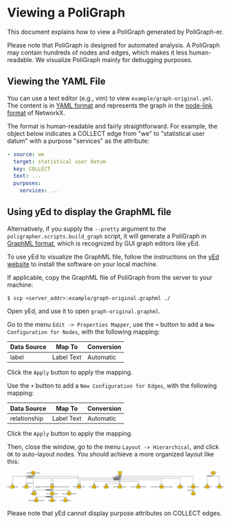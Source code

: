 # Viewing a PoliGraph

This document explains how to view a PoliGraph generated by PoliGraph-er.

Please note that PoliGraph is designed for automated analysis. A PoliGraph may contain hundreds of nodes and edges, which makes it less human-readable. We visualize PoliGraph mainly for debugging purposes.

## Viewing the YAML File

You can use a text editor (e.g., vim) to view `example/graph-original.yml`. The content is in [YAML format](https://yaml.org/spec/1.2.2/) and represents the graph in the [node-link format](https://networkx.org/documentation/stable/reference/readwrite/generated/networkx.readwrite.json_graph.node_link_data.html) of NetworkX.

The format is human-readable and fairly straightforward. For example, the object below indicates a COLLECT edge from "we" to "statistical user datum" with a purpose "services" as the attribute:

```yaml
- source: we
  target: statistical user datum
  key: COLLECT
  text: ...
  purposes:
    services: ...
```

## Using yEd to display the GraphML file

Alternatively, if you supply the `--pretty` argument to the `poligrapher.scripts.build_graph` script, it will generate a PoliGraph in [GraphML format](https://en.wikipedia.org/wiki/GraphML), which is recognized by GUI graph editors like yEd.

To use yEd to visualize the GraphML file, follow the instructions on the [yEd website](https://www.yworks.com/products/yed/download) to install the software on your local machine.

If applicable, copy the GraphML file of PoliGraph from the server to your machine:

```
$ scp <server_addr>:example/graph-original.graphml ./
```

Open yEd, and use it to open `graph-original.graphml`.

Go to the menu `Edit -> Properties Mapper`, use the `+` button to add a `New Configuration for Nodes`, with the following mapping:

| Data Source | Map To     | Conversion |
|-------------|------------|------------|
| label       | Label Text | Automatic  |

Click the `Apply` button to apply the mapping.

Use the `+` button to add a `New Configuration for Edges`, with the following mapping:

| Data Source  | Map To     | Conversion |
|--------------|------------|------------|
| relationship | Label Text | Automatic  |

Click the `Apply` button to apply the mapping.

Then, close the window, go to the menu `Layout -> Hierarchical`, and click `OK` to auto-layout nodes. You should achieve a more organized layout like this:

![Using yEd to show PoliGraph](img/yed-graph-autolayout.png)

Please note that yEd cannot display purpose attributes on COLLECT edges.
